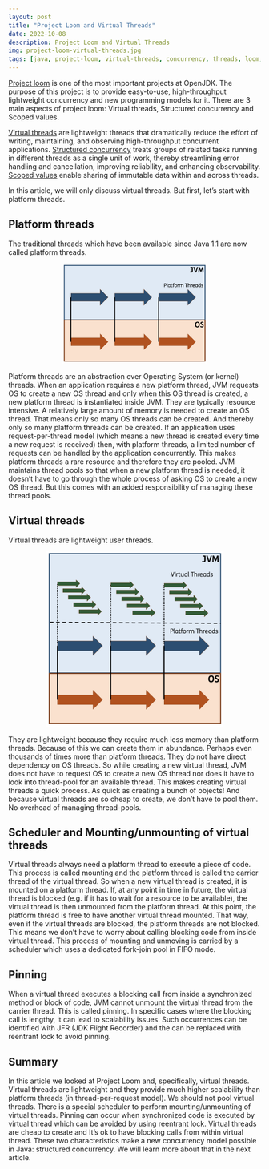 ```yaml
---
layout: post
title: "Project Loom and Virtual Threads"
date: 2022-10-08
description: Project Loom and Virtual Threads
img: project-loom-virtual-threads.jpg
tags: [java, project-loom, virtual-threads, concurrency, threads, loom, scalability, performance]
---
```


[Project loom](https://openjdk.org/projects/loom/) is one of the most important projects at OpenJDK. The purpose of this project is to provide easy-to-use, high-throughput lightweight concurrency and new programming models for it. There are 3 main aspects of project loom: Virtual threads, Structured concurrency and Scoped values.

[Virtual threads](https://openjdk.org/jeps/444) are lightweight threads that dramatically reduce the effort of writing, maintaining, and observing high-throughput concurrent applications. [Structured concurrency](https://openjdk.org/jeps/453) treats groups of related tasks running in different threads as a single unit of work, thereby streamlining error handling and cancellation, improving reliability, and enhancing observability. [Scoped values](https://openjdk.org/jeps/446) enable sharing of immutable data within and across threads.

In this article, we will only discuss virtual threads. But first, let’s start with platform threads.

## Platform threads
The traditional threads which have been available since Java 1.1 are now called platform threads.
<p align="center">
<img src="../assets/img/platform-threads.png" height="200" />
</p>
Platform threads are an abstraction over Operating System (or kernel) threads. When an application requires a new platform thread, JVM requests OS to create a new OS thread and only when this OS thread is created, a new platform thread is instantiated inside JVM.
They are typically resource intensive. A relatively large amount of memory is needed to create an OS thread. That means only so many OS threads can be created. And thereby only so many platform threads can be created. If an application uses request-per-thread model (which means a new thread is created every time a new request is received) then, with platform threads, a limited number of requests can be handled by the application concurrently.
This makes platform threads a rare resource and therefore they are pooled. JVM maintains thread pools so that when a new platform thread is needed, it doesn’t have to go through the whole process of asking OS to create a new OS thread. But this comes with an added responsibility of managing these thread pools.

## Virtual threads
Virtual threads are lightweight user threads.
<p align="center">
<img src="../assets/img/virtual-threads.png" height="350" />
</p>
They are lightweight because they require much less memory than platform threads. Because of this we can create them in abundance. Perhaps even thousands of times more than platform threads. They do not have direct dependency on OS threads. So while creating a new virtual thread, JVM does not have to request OS to create a new OS thread nor does it have to look into thread-pool for an available thread. This makes creating virtual threads a quick process. As quick as creating a bunch of objects! And because virtual threads are so cheap to create, we don’t have to pool them. No overhead of managing thread-pools.

## Scheduler and Mounting/unmounting of virtual threads
Virtual threads always need a platform thread to execute a piece of code. This process is called mounting and the platform thread is called the carrier thread of the virtual thread. So when a new virtual thread is created, it is mounted on a platform thread. If, at any point in time in future, the virtual thread is blocked (e.g. if it has to wait for a resource to be available), the virtual thread is then unmounted from the platform thread. At this point, the platform thread is free to have another virtual thread mounted. That way, even if the virtual threads are blocked, the platform threads are not blocked. This means we don’t have to worry about calling blocking code from inside virtual thread.
This process of mounting and unmoving is carried by a scheduler which uses a dedicated fork-join pool in FIFO mode.

## Pinning
When a virtual thread executes a blocking call from inside a synchronized method or block of code, JVM cannot unmount the virtual thread from the carrier thread. This is called pinning. In specific cases where the blocking call is lengthy, it can lead to scalability issues. Such occurrences can be identified with JFR (JDK Flight Recorder) and the can be replaced with reentrant lock to avoid pinning.

## Summary
In this article we looked at Project Loom and, specifically, virtual threads. Virtual threads are lightweight and they provide much higher scalability than platform threads (in thread-per-request model). We should not pool virtual threads. There is a special scheduler to perform mounting/unmounting of virtual threads. Pinning can occur when synchronized code is executed by virtual thread which can be avoided by using reentrant lock.
Virtual threads are cheap to create and It’s ok to have blocking calls from within virtual thread. These two characteristics make a new concurrency model possible in Java: structured concurrency. We will learn more about that in the next article.
